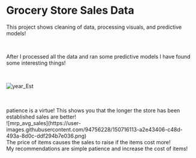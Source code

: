 # Grocery Store Sales Data

This project shows cleaning of data, processing visuals, and predictive models!
<br/>

<br/>

After I processed all the data and ran some predictive models I have found some interesting things!

<br/>

![year_Est](https://user-images.githubusercontent.com/94756228/150715432-49944751-e4fb-4308-aa60-ee90013b67cc.png)

<br/>

<br/>
patience is a virtue! This shows you that the longer the store has been established sales are better!
<br/>
![mrp_avg_sales](https://user-images.githubusercontent.com/94756228/150716113-a2e43406-c48d-493a-8d0c-ddf294b7e036.png)
<br/>
The price of items causes the sales to raise if the items cost more!

<br/>
My recommendations are simple patience and increase the cost of items!

